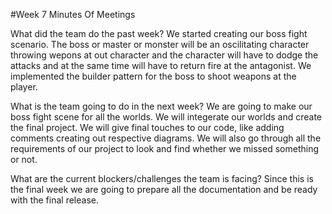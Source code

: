 #Week 7 Minutes Of Meetings

What did the team do the past week?
We started creating our boss fight scenario. The boss or master or monster will be an oscilitating character throwing wepons at out character and the character will have to dodge the attacks and at the same time will have to return fire at the antagonist. We implemented the builder pattern for the boss to shoot weapons at the player.

What is the team going to do in the next week?
We are going to make our boss fight scene for all the worlds. We will integerate our worlds and create the final project. We will give final touches to our code, like adding comments creating out respective diagrams. We will also go through all the requirements of our project to look and find whether we missed something or not.

What are the current blockers/challenges the team is facing?
Since this is the final week we are going to prepare all the documentation and be ready with the final release.
